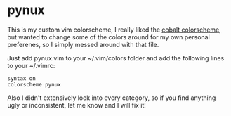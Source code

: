 # pynux
This is my custom vim colorscheme, I really liked the [cobalt colorscheme](https://github.com/sfsekaran/cobalt.vim), but wanted to change some of the colors around for my own personal preferenes, so I simply messed around with that file.

Just add pynux.vim to your ~/.vim/colors folder and add the following lines to your ~/.vimrc:

```
syntax on
colorscheme pynux
``` 

Also I didn't extensively look into every category, so if you find anything 
ugly or inconsistent, let me know and I will fix it!
